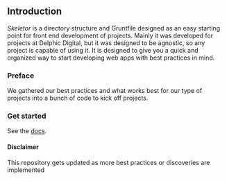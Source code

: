 ## Introduction

_Skeletor_ is a directory structure and Gruntfile designed as an easy starting point for front end development of projects. Mainly it was developed for projects at Delphic Digital, but it was designed to be agnostic, so any project is capable of using it. It is designed to give you a quick and organized way to start developing web apps with best practices in mind.

### Preface
We gathered our best practices and what works best for our type of projects into a bunch of code to kick off projects.

### Get started

See the [docs](docs/TOC.md).


#### Disclaimer
This repository gets updated as more best practices or discoveries are implemented

